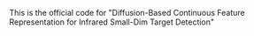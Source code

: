 This is the official code for "Diffusion-Based Continuous Feature Representation for Infrared Small-Dim Target Detection"
